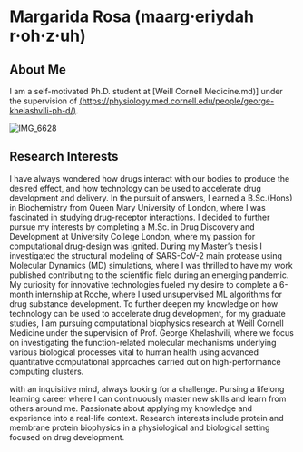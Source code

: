 # Margarida Rosa (maarg·eriydah r·oh·z·uh)


## About Me 

I am a self-motivated Ph.D. student at [Weill Cornell Medicine.md)] under the supervision of [(https://physiology.med.cornell.edu/people/george-khelashvili-ph-d/)](another-page.md). 

![IMG_6628](https://user-images.githubusercontent.com/99993156/190913294-090eb342-db33-4503-86c5-30ca340f4a50.jpg)


## Research Interests 
I have always wondered how drugs interact with our bodies to produce the desired effect, and how technology can be used to accelerate drug development and delivery. In the pursuit of answers, I earned a B.Sc.(Hons) in Biochemistry from Queen Mary University of London, where I was fascinated in studying drug-receptor interactions. I decided to further pursue my interests by completing a M.Sc. in Drug Discovery and Development at University College London, where my passion for computational drug-design was ignited. During my Master’s thesis I investigated the structural modeling of SARS-CoV-2 main protease using Molecular Dynamics (MD) simulations, where I was thrilled to have my work published contributing to the scientific field during an emerging pandemic. My curiosity for innovative technologies fueled my desire to complete a 6-month internship at Roche, where I used unsupervised ML algorithms for drug substance development. To further deepen my knowledge on how technology can be used to accelerate drug development, for my graduate studies, I am pursuing computational biophysics research at Weill Cornell Medicine under the supervision of Prof. George Khelashvili, where we focus on investigating the function-related molecular mechanisms underlying various biological processes vital to human health using advanced quantitative computational approaches carried out on high-performance computing clusters.



with an inquisitive mind, always looking for a challenge. 
Pursing a lifelong learning career where I can continuously master new skills and learn from others around me. 
Passionate about applying my knowledge and experience into a real-life context. 
Research interests include protein and membrane protein biophysics in a physiological and biological setting focused on drug development.

